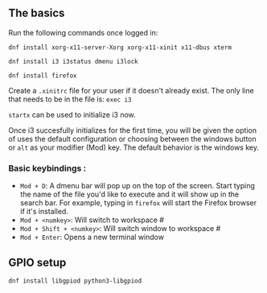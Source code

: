 ## The basics

Run the following commands once logged in:

`dnf install xorg-x11-server-Xorg xorg-x11-xinit x11-dbus xterm`

`dnf install i3 i3status dmenu i3lock`

`dnf install firefox`

Create a `.xinitrc` file for your user if it doesn't already exist.
The only line that needs to be in the file is: `exec i3`

`startx` can be used to initialize i3 now.

Once i3 succesfully initializes for the first time, you will be given the option of uses the default configuration or choosing between the windows button or `alt` as your modifier (Mod) key.
The default behavior is the windows key.

### Basic keybindings :
* `Mod + D`: A dmenu bar will pop up on the top of the screen. Start typing the name of the file you'd like to execute and it will show up in the search bar. For example, typing in `firefox` will start the Firefox browser if it's installed.
* `Mod + <numkey>`: Will switch to workspace #<numkey>
* `Mod + Shift + <numkey>`: Will switch window to workspace #<numkey>
* `Mod + Enter`: Opens a new terminal window


## GPIO setup

`dnf install libgpiod python3-libgpiod`
